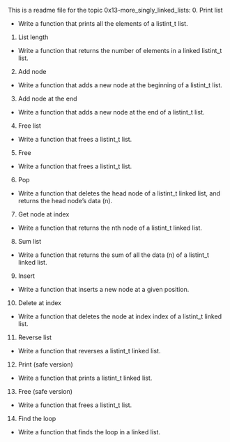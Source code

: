 This is a readme file for the topic 0x13-more_singly_linked_lists:
0. Print list
- Write a function that prints all the elements of a listint_t list.
1. List length
- Write a function that returns the number of elements in a linked listint_t list.
2. Add node
- Write a function that adds a new node at the beginning of a listint_t list.
3. Add node at the end
- Write a function that adds a new node at the end of a listint_t list.
4. Free list
- Write a function that frees a listint_t list.
5. Free
- Write a function that frees a listint_t list.
6. Pop
- Write a function that deletes the head node of a listint_t linked list, and returns the head node’s data (n).
7. Get node at index
- Write a function that returns the nth node of a listint_t linked list.
8. Sum list
- Write a function that returns the sum of all the data (n) of a listint_t linked list.
9. Insert
- Write a function that inserts a new node at a given position.
10. Delete at index
- Write a function that deletes the node at index index of a listint_t linked list.
11. Reverse list
- Write a function that reverses a listint_t linked list.
12. Print (safe version)
- Write a function that prints a listint_t linked list.
13. Free (safe version)
- Write a function that frees a listint_t list.
14. Find the loop
- Write a function that finds the loop in a linked list.
